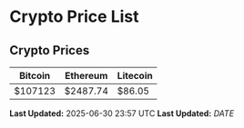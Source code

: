 # Crypto Price List

## Crypto Prices
| Bitcoin | Ethereum | Litecoin |
| ------- | -------- | -------- |
| $107123 | $2487.74 | $86.05 |
**Last Updated:** 2025-06-30 23:57 UTC
**Last Updated:** $DATE$
